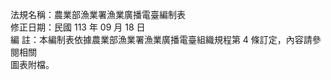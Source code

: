 法規名稱：農業部漁業署漁業廣播電臺編制表  
修正日期：民國 113 年 09 月 18 日  
編 註：本編制表依據農業部漁業署漁業廣播電臺組織規程第 4 條訂定，內容請參閱相關  
圖表附檔。  


